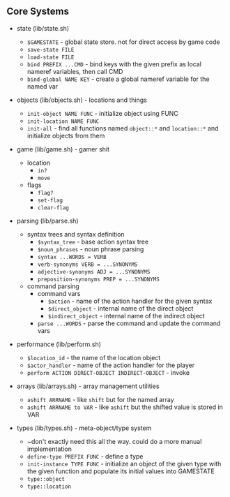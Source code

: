 Core Systems
------------

- state (lib/state.sh)
    - `$GAMESTATE` - global state store. not for direct access by game code
    - `save-state FILE`
    - `load-state FILE`
    - `bind PREFIX ...CMD` - bind keys with the given prefix as local nameref
      variables, then call CMD
    - `bind-global NAME KEY` - create a global nameref variable for the named
      var
- objects (lib/objects.sh) - locations and things
    - `init-object NAME FUNC` - initialize object using FUNC
    - `init-location NAME FUNC`
    - `init-all` - find all functions named `object::*` and `location::*` and
      initialize objects from them
- game (lib/game.sh) - gamer shit
    - location
        - `in?`
        - `move`
    - flags
        - `flag?`
        - `set-flag`
        - `clear-flag`
- parsing (lib/parse.sh)
    - syntax trees and syntax definition
        - `$syntax_tree` - base action syntax tree
        - `$noun_phrases` - noun phrase parsing
        - `syntax ...WORDS = VERB`
        - `verb-synonyms VERB = ...SYNONYMS`
        - `adjective-synonyms ADJ = ...SYNONYMS`
        - `preposition-synonyms PREP = ...SYNONYMS`
    - command parsing
        - command vars
            - `$action` - name of the action handler for the given syntax
            - `$direct_object` - internal name of the direct object
            - `$indirect_object` - internal name of the indirect object
        - `parse ...WORDS` - parse the command and update the command vars
- performance (lib/perform.sh)
    - `$location_id` - the name of the location object
    - `$actor_handler` - name of the action handler for the player
    - `perform ACTION DIRECT-OBJECT INDIRECT-OBJECT` - invoke 


- arrays (lib/arrays.sh) - array management utilities
    - `ashift ARRNAME` - like `shift` but for the named array
    - `ashift ARRNAME to VAR` - like `ashift` but the shifted value is stored in VAR



- types (lib/types.sh) - meta-object/type system
    - ~don't exactly need this all the way. could do a more manual
      implementation
    - `define-type PREFIX FUNC` - define a type
    - `init-instance TYPE FUNC` - initialize an object of the given type with
      the given function and populate its initial values into GAMESTATE
    - `type::object`
    - `type::location`